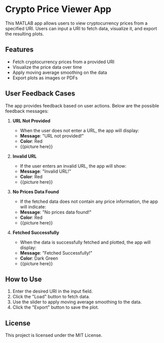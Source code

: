 # Crypto Price Viewer App

This MATLAB app allows users to view cryptocurrency prices from a specified URI. Users can input a URI to fetch data, visualize it, and export the resulting plots.

## Features

- Fetch cryptocurrency prices from a provided URI
- Visualize the price data over time
- Apply moving average smoothing on the data
- Export plots as images or PDFs

## User Feedback Cases

The app provides feedback based on user actions. Below are the possible feedback messages:

1. **URL Not Provided**
   - When the user does not enter a URL, the app will display:
   - **Message**: "URL not provided!"
   - **Color**: Red
   - {{picture here}}

2. **Invalid URL**
   - If the user enters an invalid URL, the app will show:
   - **Message**: "Invalid URL!"
   - **Color**: Red
   - {{picture here}}

3. **No Prices Data Found**
   - If the fetched data does not contain any price information, the app will indicate:
   - **Message**: "No prices data found!"
   - **Color**: Red
   - {{picture here}}

4. **Fetched Successfully**
   - When the data is successfully fetched and plotted, the app will display:
   - **Message**: "Fetched Successfully!"
   - **Color**: Dark Green
   - {{picture here}}

## How to Use

1. Enter the desired URI in the input field.
2. Click the "Load" button to fetch data.
3. Use the slider to apply moving average smoothing to the data.
4. Click the "Export" button to save the plot.

## License

This project is licensed under the MIT License.
